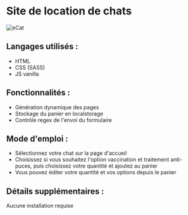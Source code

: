 # Site de location de chats

![eCat](https://ntapiadev.github.io/eCat/assets/img/logo.png)

## Langages utilisés :

- HTML
- CSS (SASS)
- JS vanilla

## Fonctionnalités :

- Génération dynamique des pages
- Stockage du panier en localstorage
- Contrôle regex de l'envoi du formulaire

## Mode d'emploi :

- Sélectionnez votre chat sur la page d'accueil
- Choisissez si vous souhaitez l'option vaccination et traitement anti-puces, puis choisissez votre quantité et ajoutez au panier
- Vous pouvez éditer votre quantité et vos options depuis le panier

## Détails supplémentaires :

Aucune installation requise
